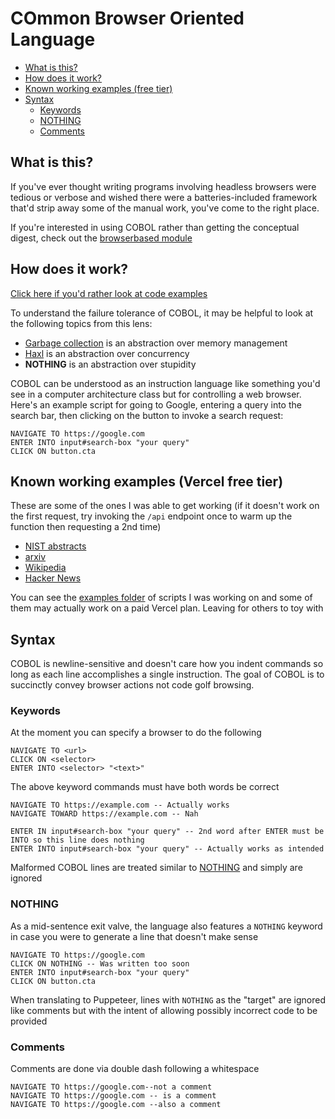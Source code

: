 # COmmon Browser Oriented Language

* [What is this?](#what-is-this)
* [How does it work?](#how-does-it-work)
* [Known working examples (free tier)](#known-working-examples-vercel-free-tier)
* [Syntax](#syntax)
  * [Keywords](#keywords)
  * [NOTHING](#nothing)
  * [Comments](#comments)

## What is this?

If you've ever thought writing programs involving headless browsers were tedious or verbose and wished there were a batteries-included framework that'd strip away some of the manual work, you've come to the right place.

If you're interested in using COBOL rather than getting the conceptual digest, check out the [browserbased module](https://github.com/yevbar/browserbased/blob/master/browserbased/README.md#control-browsers-using-cobol)

## How does it work?

[Click here if you'd rather look at code examples](#known-working-examples-free-tier)

To understand the failure tolerance of COBOL, it may be helpful to look at the following topics from this lens:

* [Garbage collection](https://en.wikipedia.org/wiki/Garbage_collection_(computer_science)) is an abstraction over memory management
* [Haxl](https://www.youtube.com/watch?v=sT6VJkkhy0o) is an abstraction over concurrency
* **NOTHING** is an abstraction over stupidity

COBOL can be understood as an instruction language like something you'd see in a computer architecture class but for controlling a web browser. Here's an example script for going to Google, entering a query into the search bar, then clicking on the button to invoke a search request:

```
NAVIGATE TO https://google.com
ENTER INTO input#search-box "your query"
CLICK ON button.cta
```

## Known working examples (Vercel free tier)

These are some of the ones I was able to get working (if it doesn't work on the first request, try invoking the `/api` endpoint once to warm up the function then requesting a 2nd time)

- [NIST abstracts](https://github.com/yevbar/browserbased/blob/master/cobol/examples/nist.cobol)
- [arxiv](https://github.com/yevbar/browserbased/blob/master/cobol/examples/arxiv.cobol)
- [Wikipedia](https://github.com/yevbar/browserbased/blob/master/cobol/examples/wikipedia.cobol)
- [Hacker News](https://github.com/yevbar/browserbased/blob/master/cobol/examples/example.cobol)

You can see the <a href="https://github.com/yevbar/browserbased/tree/master/cobol/examples">examples folder</a> of scripts I was working on and some of them may actually work on a paid Vercel plan. Leaving for others to toy with

## Syntax

COBOL is newline-sensitive and doesn't care how you indent commands so long as each line accomplishes a single instruction. The goal of COBOL is to succinctly convey browser actions not code golf browsing.

### Keywords

At the moment you can specify a browser to do the following

```
NAVIGATE TO <url>
CLICK ON <selector>
ENTER INTO <selector> "<text>"
```

The above keyword commands must have both words be correct

```
NAVIGATE TO https://example.com -- Actually works
NAVIGATE TOWARD https://example.com -- Nah

ENTER IN input#search-box "your query" -- 2nd word after ENTER must be INTO so this line does nothing
ENTER INTO input#search-box "your query" -- Actually works as intended
```

Malformed COBOL lines are treated similar to [NOTHING](#nothing) and simply are ignored

### NOTHING

As a mid-sentence exit valve, the language also features a `NOTHING` keyword in case you were to generate a line that doesn't make sense

```
NAVIGATE TO https://google.com
CLICK ON NOTHING -- Was written too soon
ENTER INTO input#search-box "your query"
CLICK ON button.cta
```

When translating to Puppeteer, lines with `NOTHING` as the "target" are ignored like comments but with the intent of allowing possibly incorrect code to be provided

### Comments

Comments are done via double dash following a whitespace

```
NAVIGATE TO https://google.com--not a comment
NAVIGATE TO https://google.com -- is a comment
NAVIGATE TO https://google.com --also a comment
```
